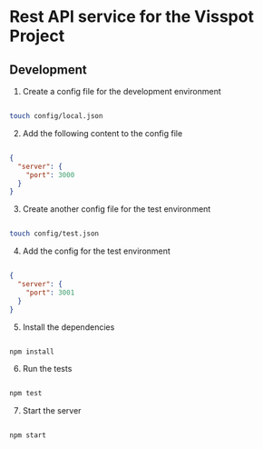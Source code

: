 # Rest API service for the Visspot Project

## Development

1. Create a config file for the development environment
```bash

touch config/local.json

```

2. Add the following content to the config file
```json

{
  "server": {
    "port": 3000
  }
}

```
3. Create another config file for the test environment
```bash

touch config/test.json

```

4. Add the config for the test environment
```json

{
  "server": {
    "port": 3001
  }
}

```

5. Install the dependencies
```bash

npm install

```

6. Run the tests
```bash

npm test

```

7. Start the server
```bash

npm start

```

